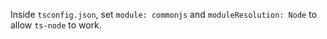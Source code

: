 Inside `tsconfig.json`, set `module: commonjs` and `moduleResolution: Node` to allow `ts-node` to work.
